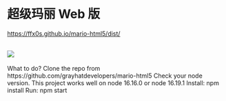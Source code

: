 # 超级玛丽 Web 版

<a href="https://ffx0s.github.io/mario-html5/dist/" target="_blank">https://ffx0s.github.io/mario-html5/dist/</a>

<br />
<img src="https://static.webfed.cn/Xnip2020-12-31_22-49-39.jpg">
<br />
<br />
What to do?
Clone the repo from https://github.com/grayhatdevelopers/mario-html5 
Check your node version. This project works well on node 16.16.0 or node 16.19.1
Install: npm install
Run: npm start
